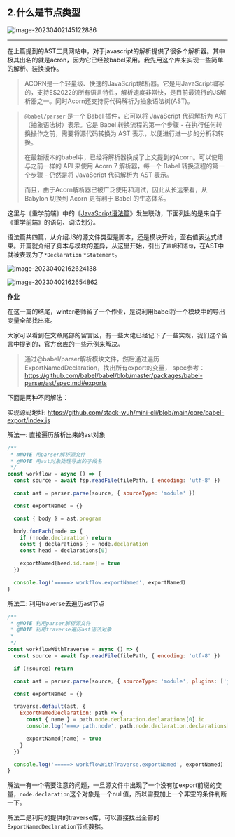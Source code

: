 ## 2.什么是节点类型

![image-20230402145122886](/Users/wuhong/custom-desktop/github/docs/wuh.blog/docs/$AST/2.%E5%A6%82%E4%BD%95%E8%BD%AC%E6%8D%A2js%E6%96%87%E4%BB%B6.assets/image-20230402145122886-0418289.png)

------

在上篇提到的AST工具网站中，对于javascript的解析提供了很多个解析器。其中极其出名的就是acron，因为它已经被babel采用。我先用这个库来实现一些简单的解析、装换操作。

> ACORN是一个轻量级、快速的JavaScript解析器。它是用JavaScript编写的，支持ES2022的所有语言特性，解析速度非常快，是目前最流行的JS解析器之一。同时Acorn还支持将代码解析为抽象语法树(AST)。

> `@babel/parser` 是一个 Babel 插件，它可以将 JavaScript 代码解析为 AST（抽象语法树）表示。它是 Babel 转换流程的第一个步骤 - 在执行任何转换操作之前，需要将源代码转换为 AST 表示，以便进行进一步的分析和转换。
>
> 在最新版本的babel中，已经将解析器换成了上文提到的Acorn。可以使用与之前一样的 API 来使用 Acorn 7 解析器，每一个 Babel 转换流程的第一个步骤 - 仍然是将 JavaScript 代码解析为 AST 表示。
>
> 而且，由于Acorn解析器已被广泛使用和测试，因此从长远来看，从 Babylon 切换到 Acorn 更有利于 Babel 的生态体系。

这里与《重学前端》中的《[JavaScript语法篇](https://time.geekbang.org/column/article/88538)》发生联动，下面列出的是来自于《重学前端》的语句、词法划分。

语法篇共四篇，从介绍JS的源文件类型是脚本，还是模块开始，至右值表达式结束。开篇就介绍了脚本与模块的差异，从这里开始，引出了`声明`和`语句`，在AST中就被表现为了`*Declaration`  `*Statement`。



![image-20230402162624138](/Users/wuhong/custom-desktop/github/docs/wuh.blog/docs/$AST/2.%E5%A6%82%E4%BD%95%E8%BD%AC%E6%8D%A2js%E6%96%87%E4%BB%B6.assets/image-20230402162624138-0423986.png)

![image-20230402162654862](/Users/wuhong/custom-desktop/github/docs/wuh.blog/docs/$AST/2.%E5%A6%82%E4%BD%95%E8%BD%AC%E6%8D%A2js%E6%96%87%E4%BB%B6.assets/image-20230402162654862.png)

**作业**

在这一篇的结尾，winter老师留了一个作业，是说利用babel将一个模块中的导出变量全部找出来。

大家可以看到在文章尾部的留言区，有一些大佬已经记下了一些实现，我们这个留言中提到的，官方仓库的一些示例来解决。

> 通过@babel/parser解析模块文件，然后通过遍历ExportNamedDeclaration，找出所有export的变量， spec参考：https://github.com/babel/babel/blob/master/packages/babel-parser/ast/spec.md#exports

下面是两种不同解法：

实现源码地址: https://github.com/stack-wuh/mini-cli/blob/main/core/babel-export/index.js

解法一: 直接遍历解析出来的ast对象

```javascript
/**
 * @NOTE 用parser解析源文件
 * @NOTE 用ast对象处理导出的字段名
 */
const workflow = async () => {
  const source = await fsp.readFile(filePath, { encoding: 'utf-8' })

  const ast = parser.parse(source, { sourceType: 'module' })

  const exportNamed = {}

  const { body } = ast.program

  body.forEach(node => {
    if (!node.declaration) return
    const { declarations } = node.declaration
    const head = declarations[0]

    exportNamed[head.id.name] = true
  })

  console.log('=====> workflow.exportNamed', exportNamed)
}
```

解法二: 利用traverse去遍历ast节点

```javascript
/**
 * @NOTE 利用parser解析源文件
 * @NOTE 利用traverse遍历ast语法对象
 * 
 */
const workflowWithTraverse = async () => {
  const source = await fsp.readFile(filePath, { encoding: 'utf-8' })

  if (!source) return

  const ast = parser.parse(source, { sourceType: 'module', plugins: ['jsx'] })

  const exportNamed = {}

  traverse.default(ast, {
    ExportNamedDeclaration: path => {
      const { name } = path.node.declaration.declarations[0].id
      console.log('===> path.node', path.node.declaration.declarations[0].id)

      exportNamed[name] = true
    }
  })

  console.log('=====> workflowWithTraverse.exportNamed', exportNamed)
}
```



解法一有一个需要注意的问题，一旦源文件中出现了一个没有加export前缀的变量，`node.declaration`这个对象是一个null值，所以需要加上一个非空的条件判断一下。

解法二是利用的提供的traverse库，可以直接找出全部的`ExportNamedDeclaration`节点数据。